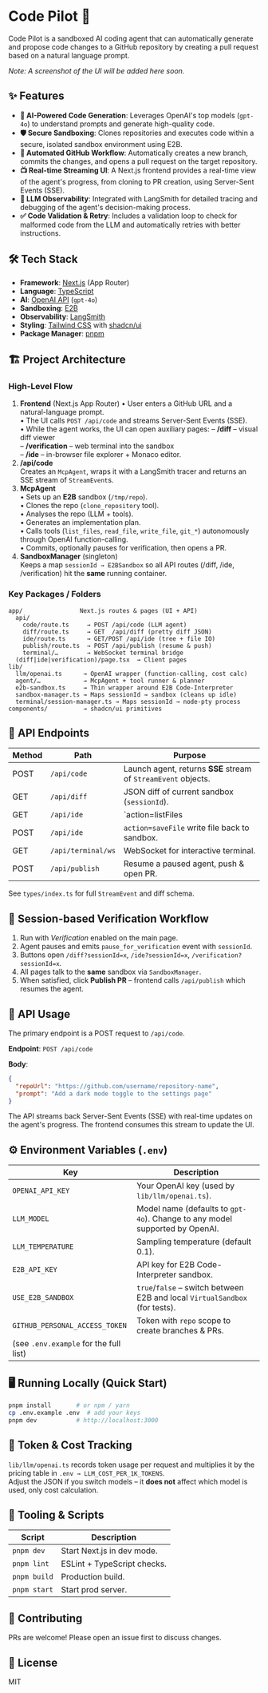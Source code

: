 # Code Pilot 🚀

Code Pilot is a sandboxed AI coding agent that can automatically generate and propose code changes to a GitHub repository by creating a pull request based on a natural language prompt.

*Note: A screenshot of the UI will be added here soon.*

## ✨ Features

- **🤖 AI-Powered Code Generation**: Leverages OpenAI's top models (`gpt-4o`) to understand prompts and generate high-quality code.
- **🛡️ Secure Sandboxing**: Clones repositories and executes code within a secure, isolated sandbox environment using E2B.
- **🔄 Automated GitHub Workflow**: Automatically creates a new branch, commits the changes, and opens a pull request on the target repository.
- **📺 Real-time Streaming UI**: A Next.js frontend provides a real-time view of the agent's progress, from cloning to PR creation, using Server-Sent Events (SSE).
- **🔎 LLM Observability**: Integrated with LangSmith for detailed tracing and debugging of the agent's decision-making process.
- **✅ Code Validation & Retry**: Includes a validation loop to check for malformed code from the LLM and automatically retries with better instructions.

## 🛠️ Tech Stack

- **Framework**: [Next.js](https://nextjs.org/) (App Router)
- **Language**: [TypeScript](https://www.typescriptlang.org/)
- **AI**: [OpenAI API](https://openai.com/docs) (`gpt-4o`)
- **Sandboxing**: [E2B](https://e2b.dev/)
- **Observability**: [LangSmith](https://www.langchain.com/langsmith)
- **Styling**: [Tailwind CSS](https://tailwindcss.com/) with [shadcn/ui](https://ui.shadcn.com/)
- **Package Manager**: [pnpm](https://pnpm.io/)

## 🏗️  Project Architecture

### High-Level Flow
1. **Frontend** (Next.js App Router)
    • User enters a GitHub URL and a natural-language prompt.<br>  • The UI calls `POST /api/code` and streams Server-Sent Events (SSE).<br>  • While the agent works, the UI can open auxiliary pages:
      – **/diff** – visual diff viewer  
      – **/verification** – web terminal into the sandbox  
      – **/ide** – in-browser file explorer + Monaco editor.
2. **/api/code**  
   Creates an `McpAgent`, wraps it with a LangSmith tracer and returns an SSE stream of `StreamEvent`s.
3. **McpAgent**  
   • Sets up an **E2B** sandbox (`/tmp/repo`).  
   • Clones the repo (`clone_repository` tool).  
   • Analyses the repo (LLM + tools).  
   • Generates an implementation plan.  
   • Calls tools (`list_files`, `read_file`, `write_file`, `git_*`) autonomously through OpenAI function-calling.  
   • Commits, optionally pauses for verification, then opens a PR.
4. **SandboxManager** (singleton)  
   Keeps a map `sessionId → E2BSandbox` so all API routes (/diff, /ide, /verification) hit the **same** running container.

### Key Packages / Folders
```
app/                Next.js routes & pages (UI + API)
  api/
    code/route.ts     → POST /api/code (LLM agent)
    diff/route.ts     → GET  /api/diff (pretty diff JSON)
    ide/route.ts      → GET/POST /api/ide (tree + file IO)
    publish/route.ts  → POST /api/publish (resume & push)
    terminal/…        → WebSocket terminal bridge
  (diff|ide|verification)/page.tsx  → Client pages
lib/
  llm/openai.ts      → OpenAI wrapper (function-calling, cost calc)
  agent/…            → McpAgent + tool runner & planner
  e2b-sandbox.ts     → Thin wrapper around E2B Code-Interpreter
  sandbox-manager.ts → Maps sessionId → sandbox (cleans up idle)
  terminal/session-manager.ts → Maps sessionId → node-pty process
components/          → shadcn/ui primitives
```

## 🔌  API Endpoints
| Method | Path               | Purpose |
| ------ | ------------------ | ------- |
| POST   | `/api/code`        | Launch agent, returns **SSE** stream of `StreamEvent` objects. |
| GET    | `/api/diff`        | JSON diff of current sandbox (`sessionId`). |
| GET    | `/api/ide`         | `action=listFiles|readFile` tree & file IO. |
| POST   | `/api/ide`         | `action=saveFile` write file back to sandbox. |
| GET    | `/api/terminal/ws` | WebSocket for interactive terminal. |
| POST   | `/api/publish`     | Resume a paused agent, push & open PR. |

See `types/index.ts` for full `StreamEvent` and diff schema.

## 📂  Session-based Verification Workflow
1. Run with *Verification* enabled on the main page.  
2. Agent pauses and emits `pause_for_verification` event with `sessionId`.  
3. Buttons open `/diff?sessionId=x`, `/ide?sessionId=x`, `/verification?sessionId=x`.  
4. All pages talk to the **same** sandbox via `SandboxManager`.  
5. When satisfied, click **Publish PR** – frontend calls `/api/publish` which resumes the agent.

## 📝 API Usage

The primary endpoint is a POST request to `/api/code`.

**Endpoint**: `POST /api/code`

**Body**:
```json
{
  "repoUrl": "https://github.com/username/repository-name",
  "prompt": "Add a dark mode toggle to the settings page"
}
```

The API streams back Server-Sent Events (SSE) with real-time updates on the agent's progress. The frontend consumes this stream to update the UI. 

## ⚙️  Environment Variables (`.env`)
| Key | Description |
| --- | ----------- |
| `OPENAI_API_KEY` | Your OpenAI key (used by `lib/llm/openai.ts`). |
| `LLM_MODEL`      | Model name (defaults to `gpt-4o`). Change to any model supported by OpenAI. |
| `LLM_TEMPERATURE`| Sampling temperature (default 0.1). |
| `E2B_API_KEY`    | API key for E2B Code-Interpreter sandbox. |
| `USE_E2B_SANDBOX`| `true`/`false` – switch between E2B and local `VirtualSandbox` (for tests). |
| `GITHUB_PERSONAL_ACCESS_TOKEN` | Token with `repo` scope to create branches & PRs. |
| (see `.env.example` for the full list) |

## 🖥️  Running Locally (Quick Start)
```bash
pnpm install       # or npm / yarn
cp .env.example .env  # add your keys
pnpm dev           # http://localhost:3000
```

## 💸  Token & Cost Tracking
`lib/llm/openai.ts` records token usage per request and multiplies it by the pricing table in `.env → LLM_COST_PER_1K_TOKENS`.  
Adjust the JSON if you switch models – it **does not** affect which model is used, only cost calculation.

## 🧰  Tooling & Scripts
| Script | Description |
| ------ | ----------- |
| `pnpm dev`   | Start Next.js in dev mode. |
| `pnpm lint`  | ESLint + TypeScript checks. |
| `pnpm build` | Production build. |
| `pnpm start` | Start prod server. |

## 🤝  Contributing
PRs are welcome!  Please open an issue first to discuss changes.

## 📜  License
MIT 